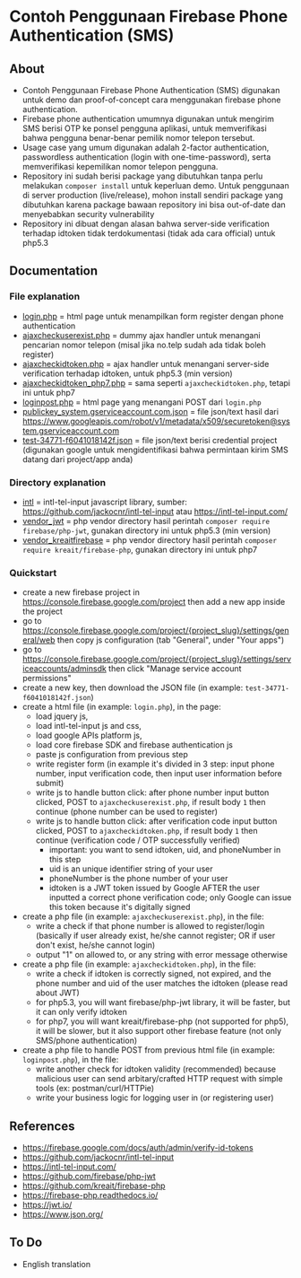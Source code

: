 # Contoh Penggunaan Firebase Phone Authentication (SMS)

## About
- Contoh Penggunaan Firebase Phone Authentication (SMS) digunakan untuk demo dan proof-of-concept cara menggunakan firebase phone authentication. 
- Firebase phone authentication umumnya digunakan untuk mengirim SMS berisi OTP ke ponsel pengguna aplikasi, untuk memverifikasi bahwa pengguna benar-benar pemilik nomor telepon tersebut. 
- Usage case yang umum digunakan adalah 2-factor authentication, passwordless authentication (login with one-time-password), serta memverifikasi kepemilikan nomor telepon pengguna.
- Repository ini sudah berisi package yang dibutuhkan tanpa perlu melakukan ```composer install``` untuk keperluan demo. Untuk penggunaan di server production (live/release), mohon install sendiri package yang dibutuhkan karena package bawaan repository ini bisa out-of-date dan menyebabkan security vulnerability
- Repository ini dibuat dengan alasan bahwa server-side verification terhadap idtoken tidak terdokumentasi (tidak ada cara official) untuk php5.3

## Documentation

### File explanation
- [login.php](login.php) = html page untuk menampilkan form register dengan phone authentication
- [ajaxcheckuserexist.php](ajaxcheckuserexist.php) = dummy ajax handler untuk menangani pencarian nomor telepon (misal jika no.telp sudah ada tidak boleh register) 
- [ajaxcheckidtoken.php](ajaxcheckidtoken.php) = ajax handler untuk menangani server-side verification terhadap idtoken, untuk php5.3 (min version)
- [ajaxcheckidtoken_php7.php](ajaxcheckidtoken_php7.php) = sama seperti ```ajaxcheckidtoken.php```, tetapi ini untuk php7
- [loginpost.php](loginpost.php) = html page yang menangani POST dari ```login.php```
- [publickey_system.gserviceaccount.com.json](publickey_system.gserviceaccount.com.json) = file json/text hasil dari https://www.googleapis.com/robot/v1/metadata/x509/securetoken@system.gserviceaccount.com
- [test-34771-f6041018142f.json](test-34771-f6041018142f.json) = file json/text berisi credential project (digunakan google untuk mengidentifikasi bahwa permintaan kirim SMS datang dari project/app anda)

### Directory explanation
- [intl](intl) = intl-tel-input javascript library, sumber: https://github.com/jackocnr/intl-tel-input atau https://intl-tel-input.com/
- [vendor_jwt](vendor_jwt) = php vendor directory hasil perintah ```composer require firebase/php-jwt```, gunakan directory ini untuk php5.3 (min version)
- [vendor_kreaitfirebase](vendor_kreaitfirebase) = php vendor directory hasil perintah ```composer require kreait/firebase-php```, gunakan directory ini untuk php7

### Quickstart
- create a new firebase project in https://console.firebase.google.com/project then add a new app inside the project
- go to https://console.firebase.google.com/project/{project_slug}/settings/general/web then copy js configuration (tab "General", under "Your apps")
- go to https://console.firebase.google.com/project/{project_slug}/settings/serviceaccounts/adminsdk then click "Manage service account permissions"
- create a new key, then download the JSON file (in example: ```test-34771-f6041018142f.json```)
- create a html file (in example: ```login.php```), in the page: 
    - load jquery js, 
    - load intl-tel-input js and css, 
    - load google APIs platform js, 
    - load core firebase SDK and firebase authentication js
    - paste js configuration from previous step
    - write register form (in example it's divided in 3 step: input phone number, input verification code, then input user information before submit)
    - write js to handle button click: after phone number input button clicked, POST to ```ajaxcheckuserexist.php```, if result body ```1``` then continue (phone number can be used to register)
    - write js to handle button click: after verification code input button clicked, POST to ```ajaxcheckidtoken.php```, if result body ```1``` then continue (verification code / OTP successfully verified)
        - important: you want to send idtoken, uid, and phoneNumber in this step
        - uid is an unique identifier string of your user
        - phoneNumber is the phone number of your user
        - idtoken is a JWT token issued by Google AFTER the user inputted a correct phone verification code; only Google can issue this token because it's digitally signed 
- create a php file (in example: ```ajaxcheckuserexist.php```), in the file:
    - write a check if that phone number is allowed to register/login (basically if user already exist, he/she cannot register; OR if user don't exist, he/she cannot login)
    - output "1" on allowed to, or any string with error message otherwise
- create a php file (in example: ```ajaxcheckidtoken.php```), in the file:
    - write a check if idtoken is correctly signed, not expired, and the phone number and uid of the user matches the idtoken (please read about JWT)
    - for php5.3, you will want firebase/php-jwt library, it will be faster, but it can only verify idtoken
    - for php7, you will want kreait/firebase-php (not supported for php5), it will be slower, but it also support other firebase feature (not only SMS/phone authentication)
- create a php file to handle POST from previous html file (in example: ```loginpost.php```), in the file:
    - write another check for idtoken validity (recommended) because malicious user can send arbitary/crafted HTTP request with simple tools (ex: postman/curl/HTTPie)
    - write your business logic for logging user in (or registering user)

## References
- https://firebase.google.com/docs/auth/admin/verify-id-tokens
- https://github.com/jackocnr/intl-tel-input
- https://intl-tel-input.com/
- https://github.com/firebase/php-jwt
- https://github.com/kreait/firebase-php
- https://firebase-php.readthedocs.io/
- https://jwt.io/
- https://www.json.org/

## To Do
- English translation
